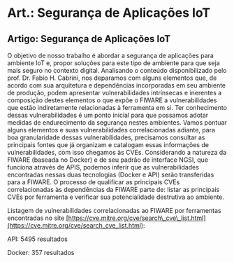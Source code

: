 # Art.: Segurança de Aplicações IoT

## Artigo: Segurança de Aplicações IoT

O objetivo de nosso trabalho é abordar a segurança de aplicações para ambiente IoT e, propor soluções para este tipo de ambiente para que seja mais seguro no contexto digital. Analisando o conteúdo disponibilizado pelo prof. Dr. Fabio H. Cabrini, nos deparamos com alguns elementos que, de acordo com sua arquitetura e dependências incorporadas em seu ambiente de produção, podem apresentar vulnerabilidades intrínsecas e inerentes a composição destes elementos o que expõe o FIWARE a vulnerabilidades que estão indiretamente relacionadas à ferramenta em si. Ter conhecimento dessas vulnerabilidades é um ponto inicial para que possamos adotar medidas de endurecimento da segurança nestes ambientes. Vamos pontuar alguns elementos e suas vulnerabilidades correlacionadas adiante, para boa granularidade dessas vulnerabilidades, precisamos consultar as principais fontes que já organizam e catalogam essas informações de vulnerabilidades, com isso chegamos às CVEs. Considerando a natureza da FIWARE (baseada no Docker) e de seu padrão de interface NGSI, que funciona através de APIS, podemos inferir que as vulnerabilidades encontradas nessas duas tecnologias (Docker e API) serão transferidas para a FIWARE. O processo de qualificar as principais CVEs correlacionadas às dependências da FIWARE parte de: listar as principais CVEs por ferramenta e verificar sua potencialidade destrutiva ao ambiente.

Listagem de vulnerabilidades correlacionadas ao FIWARE por ferramentas encontradas no site [https://cve.mitre.org/cve/search\_cve\_list.html](https://cve.mitre.org/cve/search_cve_list.html):

API: 5495 resultados&#x20;

Docker: 357 resultados
